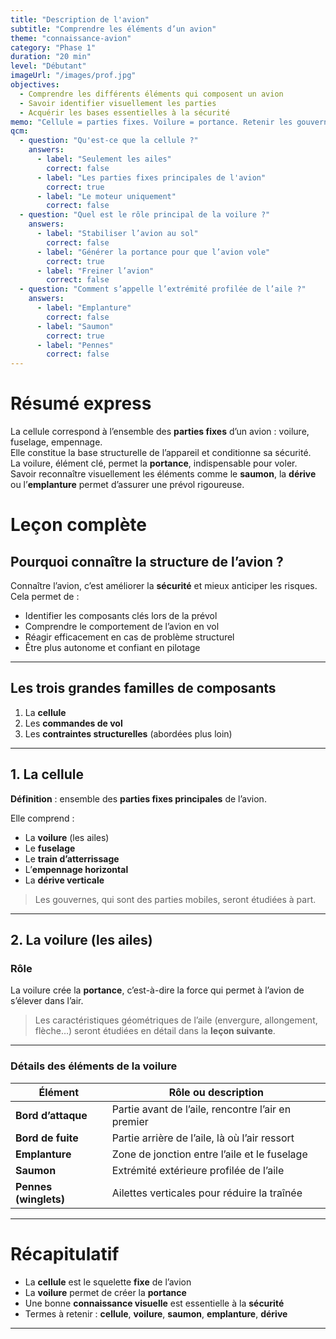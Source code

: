 ```yaml
---
title: "Description de l'avion"
subtitle: "Comprendre les éléments d’un avion"
theme: "connaissance-avion"
category: "Phase 1"
duration: "20 min"
level: "Débutant"
imageUrl: "/images/prof.jpg"
objectives:
  - Comprendre les différents éléments qui composent un avion
  - Savoir identifier visuellement les parties
  - Acquérir les bases essentielles à la sécurité
memo: "Cellule = parties fixes. Voilure = portance. Retenir les gouvernes, les saumons et la dérive."
qcm:
  - question: "Qu'est-ce que la cellule ?"
    answers:
      - label: "Seulement les ailes"
        correct: false
      - label: "Les parties fixes principales de l'avion"
        correct: true
      - label: "Le moteur uniquement"
        correct: false
  - question: "Quel est le rôle principal de la voilure ?"
    answers:
      - label: "Stabiliser l’avion au sol"
        correct: false
      - label: "Générer la portance pour que l’avion vole"
        correct: true
      - label: "Freiner l’avion"
        correct: false
  - question: "Comment s’appelle l’extrémité profilée de l’aile ?"
    answers:
      - label: "Emplanture"
        correct: false
      - label: "Saumon"
        correct: true
      - label: "Pennes"
        correct: false
---
```


# Résumé express

La cellule correspond à l’ensemble des **parties fixes** d’un avion : voilure, fuselage, empennage.  
Elle constitue la base structurelle de l’appareil et conditionne sa sécurité.  
La voilure, élément clé, permet la **portance**, indispensable pour voler.  
Savoir reconnaître visuellement les éléments comme le **saumon**, la **dérive** ou l’**emplanture** permet d’assurer une prévol rigoureuse.

# Leçon complète

## Pourquoi connaître la structure de l’avion ?

Connaître l’avion, c’est améliorer la **sécurité** et mieux anticiper les risques.  
Cela permet de :

- Identifier les composants clés lors de la prévol
- Comprendre le comportement de l’avion en vol
- Réagir efficacement en cas de problème structurel
- Être plus autonome et confiant en pilotage

---

## Les trois grandes familles de composants

1. La **cellule**
2. Les **commandes de vol**
3. Les **contraintes structurelles** (abordées plus loin)

---

## 1. La cellule

**Définition** : ensemble des **parties fixes principales** de l’avion.

Elle comprend :

- La **voilure** (les ailes)
- Le **fuselage**
- Le **train d’atterrissage**
- L’**empennage horizontal**
- La **dérive verticale**

> Les gouvernes, qui sont des parties mobiles, seront étudiées à part.

---

## 2. La voilure (les ailes)

### Rôle

La voilure crée la **portance**, c’est-à-dire la force qui permet à l’avion de s’élever dans l’air.

> Les caractéristiques géométriques de l’aile (envergure, allongement, flèche…) seront étudiées en détail dans la **leçon suivante**.

---

### Détails des éléments de la voilure

| Élément               | Rôle ou description                                |
| --------------------- | -------------------------------------------------- |
| **Bord d’attaque**    | Partie avant de l’aile, rencontre l’air en premier |
| **Bord de fuite**     | Partie arrière de l’aile, là où l’air ressort      |
| **Emplanture**        | Zone de jonction entre l’aile et le fuselage       |
| **Saumon**            | Extrémité extérieure profilée de l’aile            |
| **Pennes (winglets)** | Ailettes verticales pour réduire la traînée        |

---

# Récapitulatif

- La **cellule** est le squelette **fixe** de l’avion
- La **voilure** permet de créer la **portance**
- Une bonne **connaissance visuelle** est essentielle à la **sécurité**
- Termes à retenir : **cellule**, **voilure**, **saumon**, **emplanture**, **dérive**

---
